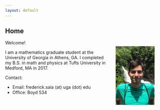 ```yaml
--- 
layout: default 
---
```


<h2> Home </h2>


<img src='site-photo.jpg' style="float:right; width:25%; margin:20px;"/>  

Welcome!  

I am a mathematics graduate student at the University of Georgia in Athens, GA.  I completed my B.S. in math and physics at Tufts University in Medford, MA in 2017.  

Contact:  
* Email: frederick.saia (at) uga (dot) edu   
* Office: Boyd 534  

<br />
<br />
<br />
